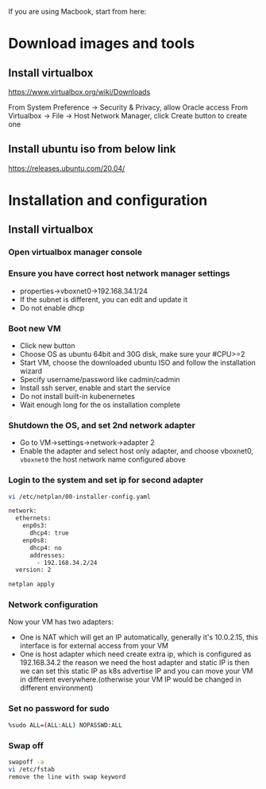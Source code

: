 If you are using Macbook, start from here:

# Download images and tools

## Install virtualbox

https://www.virtualbox.org/wiki/Downloads

From System Preference -> Security & Privacy, allow Oracle access
From Virtualbox -> File -> Host Network Manager, click Create button to create one

## Install ubuntu iso from below link

https://releases.ubuntu.com/20.04/

# Installation and configuration

## Install virtualbox

### Open virtualbox manager console

### Ensure you have correct host network manager settings

- properties->vboxnet0->192.168.34.1/24
- If the subnet is different, you can edit and update it
- Do not enable dhcp

### Boot new VM

- Click new button
- Choose OS as ubuntu 64bit and 30G disk, make sure your #CPU>=2
- Start VM, choose the downloaded ubuntu ISO and follow the installation wizard
- Specify username/password like cadmin/cadmin
- Install ssh server, enable and start the service
- Do not install built-in kubenernetes
- Wait enough long for the os installation complete

### Shutdown the OS, and set 2nd network adapter

- Go to VM->settings->network->adapter 2
- Enable the adapter and select host only adapter, and choose vboxnet0, `vboxnet0` the host network name configured above

### Login to the system and set ip for second adapter

```sh
vi /etc/netplan/00-installer-config.yaml

network:
  ethernets:
    enp0s3:
      dhcp4: true
    enp0s8:
      dhcp4: no
      addresses:
        - 192.168.34.2/24
  version: 2
```

```sh
netplan apply
```

### Network configuration

Now your VM has two adapters:

- One is NAT which will get an IP automatically, generally it's 10.0.2.15, this interface is for external access from your VM
- One is host adapter which need create extra ip, which is configured as 192.168.34.2
  the reason we need the host adapter and static IP is then we can set this static IP as k8s advertise IP and you can move your VM in different everywhere.(otherwise your VM IP would be changed in different environment)

### Set no password for sudo

```sh
%sudo ALL=(ALL:ALL) NOPASSWD:ALL
```

### Swap off

```sh
swapoff -a
vi /etc/fstab
remove the line with swap keyword
```
